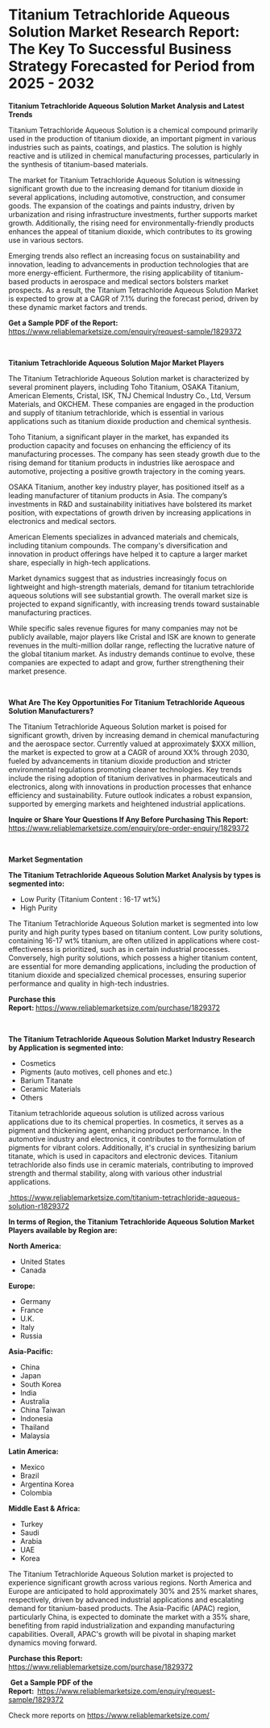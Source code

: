 <p><h1>Titanium Tetrachloride Aqueous Solution Market Research Report: The Key To Successful Business Strategy Forecasted for Period from 2025 - 2032</h1></p><p><strong>Titanium Tetrachloride Aqueous Solution Market Analysis and Latest Trends</strong></p>
<p><p>Titanium Tetrachloride Aqueous Solution is a chemical compound primarily used in the production of titanium dioxide, an important pigment in various industries such as paints, coatings, and plastics. The solution is highly reactive and is utilized in chemical manufacturing processes, particularly in the synthesis of titanium-based materials.</p><p>The market for Titanium Tetrachloride Aqueous Solution is witnessing significant growth due to the increasing demand for titanium dioxide in several applications, including automotive, construction, and consumer goods. The expansion of the coatings and paints industry, driven by urbanization and rising infrastructure investments, further supports market growth. Additionally, the rising need for environmentally-friendly products enhances the appeal of titanium dioxide, which contributes to its growing use in various sectors.</p><p>Emerging trends also reflect an increasing focus on sustainability and innovation, leading to advancements in production technologies that are more energy-efficient. Furthermore, the rising applicability of titanium-based products in aerospace and medical sectors bolsters market prospects. As a result, the Titanium Tetrachloride Aqueous Solution Market is expected to grow at a CAGR of 7.1% during the forecast period, driven by these dynamic market factors and trends.</p></p>
<p><strong>Get a Sample PDF of the Report:&nbsp;</strong> <a href="https://www.reliablemarketsize.com/enquiry/request-sample/1829372?utm_campaign=3367&utm_medium=2&utm_source=Github&utm_content=ia&utm_term=03042025&utm_id=titanium-tetrachloride-aqueous-solution">https://www.reliablemarketsize.com/enquiry/request-sample/1829372</a></p>
<p>&nbsp;</p>
<p><strong>Titanium Tetrachloride Aqueous Solution Major Market Players</strong></p>
<p><p>The Titanium Tetrachloride Aqueous Solution market is characterized by several prominent players, including Toho Titanium, OSAKA Titanium, American Elements, Cristal, ISK, TNJ Chemical Industry Co., Ltd, Versum Materials, and OKCHEM. These companies are engaged in the production and supply of titanium tetrachloride, which is essential in various applications such as titanium dioxide production and chemical synthesis.</p><p>Toho Titanium, a significant player in the market, has expanded its production capacity and focuses on enhancing the efficiency of its manufacturing processes. The company has seen steady growth due to the rising demand for titanium products in industries like aerospace and automotive, projecting a positive growth trajectory in the coming years.</p><p>OSAKA Titanium, another key industry player, has positioned itself as a leading manufacturer of titanium products in Asia. The company’s investments in R&D and sustainability initiatives have bolstered its market position, with expectations of growth driven by increasing applications in electronics and medical sectors.</p><p>American Elements specializes in advanced materials and chemicals, including titanium compounds. The company's diversification and innovation in product offerings have helped it to capture a larger market share, especially in high-tech applications. </p><p>Market dynamics suggest that as industries increasingly focus on lightweight and high-strength materials, demand for titanium tetrachloride aqueous solutions will see substantial growth. The overall market size is projected to expand significantly, with increasing trends toward sustainable manufacturing practices.</p><p>While specific sales revenue figures for many companies may not be publicly available, major players like Cristal and ISK are known to generate revenues in the multi-million dollar range, reflecting the lucrative nature of the global titanium market. As industry demands continue to evolve, these companies are expected to adapt and grow, further strengthening their market presence.</p></p>
<p>&nbsp;</p>
<p><strong>What Are The Key Opportunities For Titanium Tetrachloride Aqueous Solution Manufacturers?</strong></p>
<p><p>The Titanium Tetrachloride Aqueous Solution market is poised for significant growth, driven by increasing demand in chemical manufacturing and the aerospace sector. Currently valued at approximately $XXX million, the market is expected to grow at a CAGR of around XX% through 2030, fueled by advancements in titanium dioxide production and stricter environmental regulations promoting cleaner technologies. Key trends include the rising adoption of titanium derivatives in pharmaceuticals and electronics, along with innovations in production processes that enhance efficiency and sustainability. Future outlook indicates a robust expansion, supported by emerging markets and heightened industrial applications.</p></p>
<p><strong>Inquire or Share Your Questions If Any Before Purchasing This Report:</strong> <a href="https://www.reliablemarketsize.com/enquiry/pre-order-enquiry/1829372?utm_campaign=3367&utm_medium=2&utm_source=Github&utm_content=ia&utm_term=03042025&utm_id=titanium-tetrachloride-aqueous-solution">https://www.reliablemarketsize.com/enquiry/pre-order-enquiry/1829372</a></p>
<p>&nbsp;</p>
<p><strong>Market Segmentation</strong></p>
<p><strong>The Titanium Tetrachloride Aqueous Solution Market Analysis by types is segmented into:</strong></p>
<p><ul><li>Low Purity (Titanium Content : 16-17 wt%)</li><li>High Purity</li></ul></p>
<p><p>The Titanium Tetrachloride Aqueous Solution market is segmented into low purity and high purity types based on titanium content. Low purity solutions, containing 16-17 wt% titanium, are often utilized in applications where cost-effectiveness is prioritized, such as in certain industrial processes. Conversely, high purity solutions, which possess a higher titanium content, are essential for more demanding applications, including the production of titanium dioxide and specialized chemical processes, ensuring superior performance and quality in high-tech industries.</p></p>
<p><strong>Purchase this Report:&nbsp;</strong><a href="https://www.reliablemarketsize.com/purchase/1829372?utm_campaign=3367&utm_medium=2&utm_source=Github&utm_content=ia&utm_term=03042025&utm_id=titanium-tetrachloride-aqueous-solution">https://www.reliablemarketsize.com/purchase/1829372</a></p>
<p>&nbsp;</p>
<p><strong>The Titanium Tetrachloride Aqueous Solution Market Industry Research by Application is segmented into:</strong></p>
<p><ul><li>Cosmetics</li><li>Pigments (auto motives, cell phones and etc.)</li><li>Barium Titanate</li><li>Ceramic Materials</li><li>Others</li></ul></p>
<p><p>Titanium tetrachloride aqueous solution is utilized across various applications due to its chemical properties. In cosmetics, it serves as a pigment and thickening agent, enhancing product performance. In the automotive industry and electronics, it contributes to the formulation of pigments for vibrant colors. Additionally, it's crucial in synthesizing barium titanate, which is used in capacitors and electronic devices. Titanium tetrachloride also finds use in ceramic materials, contributing to improved strength and thermal stability, along with various other industrial applications.</p></p>
<p><a href="https://www.reliablemarketsize.com/titanium-tetrachloride-aqueous-solution-r1829372?utm_campaign=3367&utm_medium=2&utm_source=Github&utm_content=ia&utm_term=03042025&utm_id=titanium-tetrachloride-aqueous-solution">&nbsp;https://www.reliablemarketsize.com/titanium-tetrachloride-aqueous-solution-r1829372</a></p>
<p><strong>In terms of Region, the Titanium Tetrachloride Aqueous Solution Market Players available by Region are:</strong></p>
<p>
    <p> <strong> North America: </strong>
        <ul>
            <li>United States</li>
            <li>Canada</li>
        </ul>
        </p> 
    <p> <strong> Europe: </strong>
        <ul>
            <li>Germany</li>
            <li>France</li>
            <li>U.K.</li>
            <li>Italy</li>
            <li>Russia</li>
        </ul>
        </p> 
    <p> <strong> Asia-Pacific: </strong>
        <ul>
            <li>China</li>
            <li>Japan</li>
            <li>South Korea</li>
            <li>India</li>
            <li>Australia</li>
            <li>China Taiwan</li>
            <li>Indonesia</li>
            <li>Thailand</li>
            <li>Malaysia</li>
        </ul>
        </p> 
    <p> <strong> Latin America: </strong>
        <ul>
            <li>Mexico</li>
            <li>Brazil</li>
            <li>Argentina Korea</li>
            <li>Colombia</li>
        </ul>
        </p> 
    <p> <strong> Middle East & Africa: </strong>
        <ul>
            <li>Turkey</li>
            <li>Saudi</li>
            <li>Arabia</li>
            <li>UAE</li>
            <li>Korea</li>
        </ul>
    </p>
    </p>
<p><p>The Titanium Tetrachloride Aqueous Solution market is projected to experience significant growth across various regions. North America and Europe are anticipated to hold approximately 30% and 25% market shares, respectively, driven by advanced industrial applications and escalating demand for titanium-based products. The Asia-Pacific (APAC) region, particularly China, is expected to dominate the market with a 35% share, benefiting from rapid industrialization and expanding manufacturing capabilities. Overall, APAC's growth will be pivotal in shaping market dynamics moving forward.</p></p>
<p><strong>Purchase this Report: </strong><a href="https://www.reliablemarketsize.com/purchase/1829372?utm_campaign=3367&utm_medium=2&utm_source=Github&utm_content=ia&utm_term=03042025&utm_id=titanium-tetrachloride-aqueous-solution">https://www.reliablemarketsize.com/purchase/1829372</a></p>
<p>&nbsp;<strong>Get a Sample PDF of the Report:&nbsp;&nbsp;</strong><a href="https://www.reliablemarketsize.com/enquiry/request-sample/1829372?utm_campaign=3367&utm_medium=2&utm_source=Github&utm_content=ia&utm_term=03042025&utm_id=titanium-tetrachloride-aqueous-solution">https://www.reliablemarketsize.com/enquiry/request-sample/1829372</a></p>
<p><strong></strong></p>
<p>Check more reports on <a href="https://www.reliablemarketsize.com/?utm_campaign=3367&utm_medium=2&utm_source=Github&utm_content=ia&utm_term=03042025&utm_id=titanium-tetrachloride-aqueous-solution">https://www.reliablemarketsize.com/</a></p>